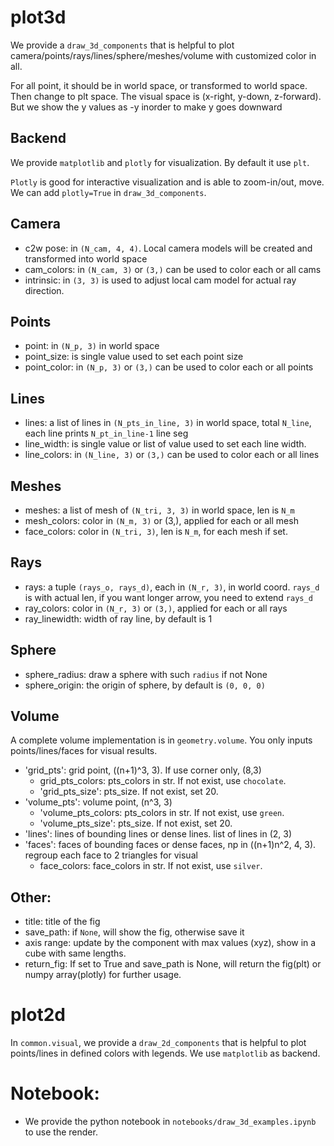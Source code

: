# plot3d
We provide a `draw_3d_components` that is helpful to plot camera/points/rays/lines/sphere/meshes/volume
with customized color in all.

For all point, it should be in world space, or transformed to world space.
Then change to plt space. The visual space is (x-right, y-down, z-forward).
But we show the y values as -y inorder to make y goes downward

## Backend
We provide `matplotlib` and `plotly` for visualization. By default it use `plt`.

`Plotly` is good for interactive visualization
and is able to zoom-in/out, move. We can add `plotly=True` in `draw_3d_components`.

## Camera
- c2w pose: in `(N_cam, 4, 4)`. Local camera models will be created and transformed into world space
- cam_colors: in `(N_cam, 3)` or `(3,)` can be used to color each or all cams
- intrinsic: in `(3, 3)` is used to adjust local cam model for actual ray direction.

## Points
- point: in `(N_p, 3)` in world space
- point_size: is single value used to set each point size
- point_color: in `(N_p, 3)` or `(3,)` can be used to color each or all points

## Lines
- lines: a list of lines in `(N_pts_in_line, 3)` in world space, total `N_line`,
each line prints `N_pt_in_line-1` line seg
- line_width: is single value or list of value used to set each line width.
- line_colors: in `(N_line, 3)` or `(3,)` can be used to color each or all lines

## Meshes
- meshes: a list of mesh of `(N_tri, 3, 3)` in world space, len is `N_m`
- mesh_colors: color in `(N_m, 3)` or (3,), applied for each or all mesh
- face_colors: color in `(N_tri, 3)`, len is `N_m`, for each mesh if set.

## Rays
- rays: a tuple `(rays_o, rays_d)`, each in `(N_r, 3)`, in world coord. `rays_d` is with actual len, if you want longer arrow, you need to extend `rays_d`
- ray_colors: color in `(N_r, 3)` or `(3,)`, applied for each or all rays
- ray_linewidth: width of ray line, by default is 1

## Sphere
- sphere_radius: draw a sphere with such `radius` if not None
- sphere_origin: the origin of sphere, by default is `(0, 0, 0)`

## Volume
A complete volume implementation is in `geometry.volume`. You only inputs
points/lines/faces for visual results.
- 'grid_pts': grid point, ((n+1)^3, 3). If use corner only, (8,3)
  - grid_pts_colors: pts_colors in str. If not exist, use `chocolate`.
  - 'grid_pts_size': pts_size. If not exist, set 20.
- 'volume_pts': volume point, (n^3, 3)
  - 'volume_pts_colors: pts_colors in str. If not exist, use `green`.
  - 'volume_pts_size': pts_size. If not exist, set 20.
- 'lines': lines of bounding lines or dense lines. list of lines in (2, 3)
- 'faces': faces of bounding faces or dense faces, np in ((n+1)n^2, 4, 3).
regroup each face to 2 triangles for visual
  - face_colors: face_colors in str. If not exist, use `silver`.

## Other:
- title: title of the fig
- save_path: if `None`, will show the fig, otherwise save it
- axis range: update by the component with max values (xyz), show in a cube with same lengths.
- return_fig: If set to True and save_path is None, will return the fig(plt) or numpy array(plotly) for further usage.

# plot2d
In `common.visual`, we provide a `draw_2d_components` that is
helpful to plot points/lines in defined colors with legends. We use `matplotlib` as backend.

# Notebook:
- We provide the python notebook in `notebooks/draw_3d_examples.ipynb` to use the render.
